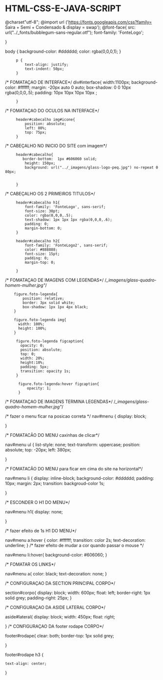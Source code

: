 # HTML-CSS-E-JAVA-SCRIPT
@charset"utf-8";
@import url ('https://fonts.googleapis.com/css?family= Saira + Semi + Condensado & display = swap');
@font-face{
 src: url("../_fonts/bubblegum-sans-regular.otf");
 font-family: 'FonteLogo';
 
}


body {
                  background-color: #dddddd;
                  color:        rgba(0,0,0,1);
         }

         p {
             text-align: justify;
             text-indent: 50px;
         }

/* FOMATAÇAO DE INTERFACE*/
         div#interface{
             width:1100px;
             background-color: #ffffff;
             margin: -20px auto 0 auto;
             box-shadow: 0 0 10px rgba(0,0,0,.5);
             padding: 10px 10px 10px 10px ;

         }



/* FOMATAÇAO DO OCULOS NA INTERFACE*/

         header#cabecalho img#icone{
             position: absolute;
             left: 80%;
             top: 75px;
         }

/* CABEÇALHO NO INICIO DO SITE com imagem*/

         header#cabecalho{
            border-bottom:  1px #606060 solid;
             height: 150px;
             background: url("../_imagens/glass-logo-peq.jpg") no-repeat 0 80px;


         }

/* CABEÇALHO OS 2 PRIMEIROS TITULOS*/

         header#cabecalho h1{
             font-family: 'FonteLogo', sans-serif;
             font-size: 30pt;
             color: rgba(0,0,0,.5);
             text-shadow: 1px 1px 1px rgba(0,0,0,.6);
             padding: 0;
             margin-bottom: 0;
         }

         header#cabecalho h2{
             font-family: 'FonteLogo2', sans-serif;
             color: #888888;
             font-size: 15pt;
             padding: 0;
             margin-top: 0;

         }



 /* FOMATAÇAO DE IMAGENS COM LEGENDAS*/
/*_imagens/glass-quadro-homem-mulher.jpg"*/

        figure.foto-legenda{
            position: relative;
            border: 3px solid white;
            box-shadow: 1px 1px 4px black;
        }

        figure.foto-legenda img{
          width: 100%;
          height: 100%;
        }

         figure.foto-legenda figcaption{
           opacity: 0;
           position: absolute;
           top: 0;
           width: 20%;
           height:10%;
           padding: 5px;
           transition: opacity 1s;
         }

          figure.foto-legenda:hover figcaption{
              opacity: 1;
          }

/* FOMATAÇAO DE IMAGENS TERMINA LEGENDAS*/
/*_imagens/glass-quadro-homem-mulher.jpg"*/





/* fazer o menu ficar na posicao correta */
   nav#menu {
       display: block;

   }


/* FOMATACÃO DO MENU caxinhas de clicar*/

   nav#menu ul {
       list-style: none;
       text-transform: uppercase;
       position: absolute;
       top: -20px;
       left: 380px;

   }


/* FOMATACÃO DO MENU para ficar em cima do site na horizontal*/

   nav#menu li {
       display: inline-block;
       background-color: #dddddd;
       padding: 10px;
       margin: 2px;
       transition: backgroud-color 1s;

   }


/* ESCONDER O H1 DO MENU*/

   nav#menu h1{
    display: none;

   }


/* fazer efeito de 1s  H1 DO MENU*/

   nav#menu a:hover {
    color: #ffffff;
    transition: color 2s;
       text-decoration: underline;
   }
/* fazer efeito de mudar a cor quando passar o mouse */

   nav#menu li:hover{
       background-color: #606060;
   }

/* FOMATAR OS LINKS*/

   nav#menu a{
       color: black;
       text-decoration: none;
   }

/* CONFIGURAÇAO DA SECTION PRINCIPAL CORPO*/

   section#corpo{
       display: block;
       width: 600px;
       float: left;
       border-right: 1px solid grey;
       padding-right: 25px;
   }

/* CONFIGURAÇAO DA ASIDE LATERAL CORPO*/

   aside#lateral{
       display: block;
       width: 450px;
       float: right;

   }
/* CONFIGURAÇAO DA footer rodape CORPO*/

   footer#rodape{
       clear: both;
       border-top: 1px solid grey;


   }

   footer#rodape h3 {

   	text-align: center; 
   }
